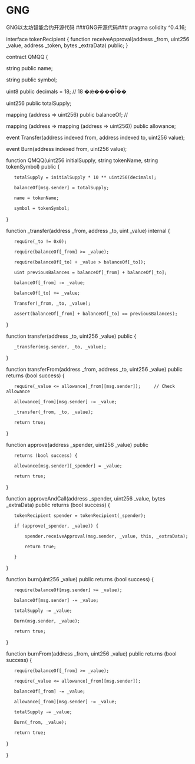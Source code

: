 # GNG
GNG以太坊智能合约开源代码
###GNG开源代码###
pragma solidity ^0.4.16;


interface tokenRecipient { function receiveApproval(address _from, uint256 _value, address _token, bytes _extraData) public; }


contract QMQQ {

   string public name;

   string public symbol;

   uint8 public decimals = 18;  // 18 �ǽ����Ĭ��ֵ

   uint256 public totalSupply;


   mapping (address => uint256) public balanceOf;  //

   mapping (address => mapping (address => uint256)) public allowance;


   event Transfer(address indexed from, address indexed to, uint256 value);


   event Burn(address indexed from, uint256 value);



   function QMQQ(uint256 initialSupply, string tokenName, string tokenSymbol) public {

       totalSupply = initialSupply * 10 ** uint256(decimals);

       balanceOf[msg.sender] = totalSupply;

       name = tokenName;

       symbol = tokenSymbol;

   }



   function _transfer(address _from, address _to, uint _value) internal {

       require(_to != 0x0);

       require(balanceOf[_from] >= _value);

       require(balanceOf[_to] + _value > balanceOf[_to]);

       uint previousBalances = balanceOf[_from] + balanceOf[_to];

       balanceOf[_from] -= _value;

       balanceOf[_to] += _value;

       Transfer(_from, _to, _value);

       assert(balanceOf[_from] + balanceOf[_to] == previousBalances);

   }


   function transfer(address _to, uint256 _value) public {

       _transfer(msg.sender, _to, _value);

   }


   function transferFrom(address _from, address _to, uint256 _value) public returns (bool success) {

       require(_value <= allowance[_from][msg.sender]);     // Check allowance

       allowance[_from][msg.sender] -= _value;

       _transfer(_from, _to, _value);

       return true;

   }


   function approve(address _spender, uint256 _value) public

       returns (bool success) {

       allowance[msg.sender][_spender] = _value;

       return true;

   }


   function approveAndCall(address _spender, uint256 _value, bytes _extraData) public returns (bool success) {

       tokenRecipient spender = tokenRecipient(_spender);

       if (approve(_spender, _value)) {

           spender.receiveApproval(msg.sender, _value, this, _extraData);

           return true;

       }

   }


   function burn(uint256 _value) public returns (bool success) {

       require(balanceOf[msg.sender] >= _value);

       balanceOf[msg.sender] -= _value;

       totalSupply -= _value;

       Burn(msg.sender, _value);

       return true;

   }


   function burnFrom(address _from, uint256 _value) public returns (bool success) {

       require(balanceOf[_from] >= _value);

       require(_value <= allowance[_from][msg.sender]);

       balanceOf[_from] -= _value;

       allowance[_from][msg.sender] -= _value;

       totalSupply -= _value;

       Burn(_from, _value);

       return true;

   }

}
